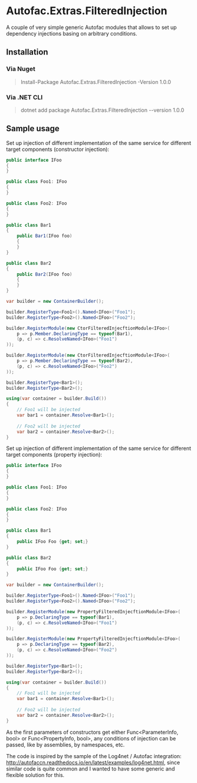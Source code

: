 # Autofac.Extras.FilteredInjection

A couple of very simple generic Autofac modules that allows to set up dependency injections basing on arbitrary conditions.

## Installation

### Via Nuget

> Install-Package Autofac.Extras.FilteredInjection -Version 1.0.0

### Via .NET CLI

> dotnet add package Autofac.Extras.FilteredInjection --version 1.0.0

## Sample usage

Set up injection of different implementation of the same service for different target components (constructor injection):

```csharp
public interface IFoo
{
}

public class Foo1: IFoo
{
}

public class Foo2: IFoo
{
}

public class Bar1
{
    public Bar1(IFoo foo)
    {
    }
}

public class Bar2
{
    public Bar2(IFoo foo)
    {
    }
}

var builder = new ContainerBuilder();

builder.RegisterType<Foo1>().Named<IFoo>("Foo1");
builder.RegisterType<Foo2>().Named<IFoo>("Foo2");

builder.RegisterModule(new CtorFilteredInjecftionModule<IFoo>(
    p => p.Member.DeclaringType == typeof(Bar1),
    (p, c) => c.ResolveNamed<IFoo>("Foo1")
));

builder.RegisterModule(new CtorFilteredInjecftionModule<IFoo>(
    p => p.Member.DeclaringType == typeof(Bar2),
    (p, c) => c.ResolveNamed<IFoo>("Foo2")
));

builder.RegisterType<Bar1>();
builder.RegisterType<Bar2>();

using(var container = builder.Build())
{
    // Foo1 will be injected
    var bar1 = container.Resolve<Bar1>();
    
    // Foo2 will be injected
    var bar2 = container.Resolve<Bar2>();
}
```

Set up injection of different implementation of the same service for different target components (property injection):

```csharp
public interface IFoo
{
}

public class Foo1: IFoo
{
}

public class Foo2: IFoo
{
}

public class Bar1
{
    public IFoo Foo {get; set;}
}

public class Bar2
{
    public IFoo Foo {get; set;}
}

var builder = new ContainerBuilder();

builder.RegisterType<Foo1>().Named<IFoo>("Foo1");
builder.RegisterType<Foo2>().Named<IFoo>("Foo2");

builder.RegisterModule(new PropertyFilteredInjecftionModule<IFoo>(
    p => p.DeclaringType == typeof(Bar1),
    (p, c) => c.ResolveNamed<IFoo>("Foo1")
));

builder.RegisterModule(new PropertyFilteredInjecftionModule<IFoo>(
    p => p.DeclaringType == typeof(Bar2),
    (p, c) => c.ResolveNamed<IFoo>("Foo2")
));

builder.RegisterType<Bar1>();
builder.RegisterType<Bar2>();

using(var container = builder.Build())
{
    // Foo1 will be injected
    var bar1 = container.Resolve<Bar1>();
    
    // Foo2 will be injected
    var bar2 = container.Resolve<Bar2>();
}
```

As the first parameters of constructors get either Func<ParameterInfo, bool> or Func<PropertyInfo, bool>, any conditions of injection can be passed, like by assemblies, by namespaces, etc.

The code is inspired by the sample of the Log4net / Autofac integration: http://autofaccn.readthedocs.io/en/latest/examples/log4net.html, since similar code is quite common and I wanted to have some generic and flexible solution for this.
